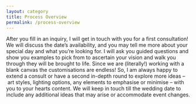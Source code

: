 ```yaml
---
layout: category
title: Process Overview
permalink: /process-overview
---
```


After you fill in an inquiry, I will get in touch with you for a first consultation! We will discuss the date’s availability, and you may tell me more about your special day and what you’re looking for. I will ask you guided questions and show you examples to pick from to ascertain your vision and walk you through they will be brought to life. Since we are (literally!) working with a blank canvas the customisations are endless! So, I am always happy to extend a consult or have a second in-depth round to explore more ideas – art styles, lighting options, any elements to emphasise or minimise – with you to your hearts content. We will keep in touch till the wedding date to include any additional ideas that may arise or accommodate event changes. 
